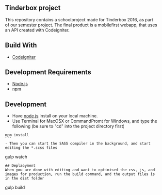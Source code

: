 ## Tinderbox project
This repository contains a schoolproject made for Tinderbox 2016, as part of our semester project.
The final product is a mobilefirst webapp, that uses an API created with Codeigniter.

## Build With
- [Codeigniter](http://www.codeigniter.com/)

## Development Requirements
- [Node.js](https://nodejs.org/en/)
- [npm](https://nodejs.org/en/)

## Development
- Have [node.js](https://nodejs.org/en/) install on your local machine.
- Use Terminal for MacOSX or CommandPromt for Windows, and type the following (be sure to "cd" into the project directory first)
````
npm install
```
- Then you can start the SASS compiler in the background, and start editing the *.scss files
````
gulp watch
````
## Deplaoyment
When you are done with editing and want to optimised the css, js, and images for production, run the build command, and the output files is in the dist folder
````
gulp build
```
